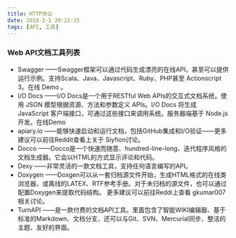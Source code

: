 ```yaml
---
title: HTTP协议
date: 2018-2-1 20:22:15
tags: [API, 工具]
---
```


### Web API文档工具列表
- Swagger ——Swagger框架可以通过代码生成漂亮的在线API，甚至可以提供运行示例。支持Scala、Java、Javascript、Ruby、PHP甚至 Actionscript 3。在线 Demo 。
- I/O Docs ——I/O Docs是一个用于RESTful Web APIs的交互式文档系统。使用 JSON 模型根据资源、方法和参数定义 APIs。I/O Docs 将生成 JavaScript 客户端接口，可通过这些接口来调用系统。服务器端基于 Node.js 开发。在线Demo
- apiary.io ——能够快速启动和运行文档，包括GitHub集成和I/O验证——更多建议可以前往Reddit查看上关于 Siyfion讨论。
- Docco ——Docco是一个快速而随意、hundred-line-long、迭代程序风格的文档生成器。它会以HTML的方式显示评论和代码。
- Dexy ——非常灵活的一款文档工具，支持任何语言编写的API。
- Doxygen ——Doxgen可以从一套归档源文件开始，生成HTML格式的在线类浏览器，或离线的LATEX、RTF参考手册。对于未归档的源文件，也可以通过配置Doxygen来提取代码结构。 更多建议可以前往Reddi上查看 gkumar007相关讨论。
- TurnAPI ——是一款付费的文档API工具。里面包含了智能WIKI编辑器、基于标准的Markdown、文档分支、还可以与Git、SVN、Mercurial同步、整洁的主题、友好的界面。
